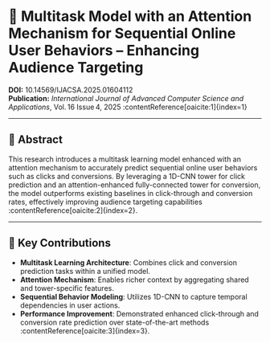 # 🤖 Multitask Model with an Attention Mechanism for Sequential Online User Behaviors – Enhancing Audience Targeting

**DOI:** 10.14569/IJACSA.2025.01604112  
**Publication:** *International Journal of Advanced Computer Science and Applications*, Vol. 16 Issue 4, 2025 :contentReference[oaicite:1]{index=1}

---

## 📄 Abstract
This research introduces a multitask learning model enhanced with an attention mechanism to accurately predict sequential online user behaviors such as clicks and conversions. By leveraging a 1D-CNN tower for click prediction and an attention-enhanced fully-connected tower for conversion, the model outperforms existing baselines in click-through and conversion rates, effectively improving audience targeting capabilities :contentReference[oaicite:2]{index=2}.

---

## 🧠 Key Contributions
- **Multitask Learning Architecture**: Combines click and conversion prediction tasks within a unified model.
- **Attention Mechanism**: Enables richer context by aggregating shared and tower-specific features.
- **Sequential Behavior Modeling**: Utilizes 1D-CNN to capture temporal dependencies in user actions.
- **Performance Improvement**: Demonstrated enhanced click-through and conversion rate prediction over state-of-the-art methods :contentReference[oaicite:3]{index=3}.


